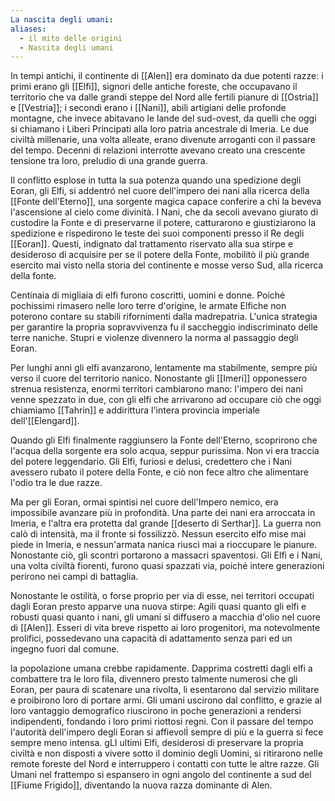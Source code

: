 ```yaml
---
La nascita degli umani: 
aliases:
  - il mito delle origini
  - Nascita degli umani
---
```

In tempi antichi, il continente di [[Alen]] era dominato da due potenti razze: i primi erano gli [[Elfi]], signori delle antiche foreste, che occupavano il territorio che va dalle grandi steppe del Nord alle fertili pianure di [[Ostria]] e [[Vestria]]; i secondi erano i [[Nani]], abili artigiani delle profonde montagne, che invece abitavano le lande del sud-ovest, da quelli che oggi si chiamano i Liberi Principati alla loro patria ancestrale di Imeria. Le due civiltà millenarie, una volta alleate, erano divenute arroganti con il passare del tempo. Decenni di relazioni interrotte avevano creato una crescente tensione tra loro, preludio di una grande guerra.

Il conflitto esplose in tutta la sua potenza quando una spedizione degli Eoran, gli Elfi, si addentró nel cuore dell'impero dei nani alla ricerca della [[Fonte dell'Eterno]], una sorgente magica capace conferire a chi la beveva l'ascensione al cielo come divinità. I Nani, che da secoli avevano giurato di custodire la Fonte e di preservarne il potere, catturarono e giustiziarono la spedizione e rispedirono le teste dei suoi componenti presso il Re degli [[Eoran]]. Questi, indignato dal trattamento riservato alla sua stirpe e desideroso di acquisire per se il potere della Fonte, mobilitò il più grande esercito mai visto nella storia del continente e mosse verso Sud, alla ricerca della fonte. 

Centinaia di migliaia di elfi furono coscritti, uomini e donne. Poiché pochissimi rimasero nelle loro terre d'origine, le armate Elfiche non poterono contare su stabili rifornimenti dalla madrepatria. L'unica strategia per garantire la propria sopravvivenza fu il saccheggio indiscriminato delle terre naniche. Stupri e violenze divennero la norma al passaggio degli Eoran.

Per lunghi anni gli elfi avanzarono, lentamente ma stabilmente, sempre più verso il cuore del territorio nanico. Nonostante gli [[Imeri]] opponessero strenua resistenza, enormi territori cambiarono mano: l'impero dei nani venne spezzato in due, con gli elfi che arrivarono ad occupare ciò che oggi chiamiamo [[Tahrin]] e addirittura l'intera provincia imperiale dell'[[Elengard]]. 

Quando gli Elfi finalmente raggiunsero la Fonte dell'Eterno, scoprirono che l'acqua della sorgente era solo acqua, seppur purissima. Non vi era traccia del potere leggendario. Gli Elfi, furiosi e delusi, credettero che i Nani avessero rubato il potere della Fonte, e ciò non fece altro che alimentare l'odio tra le due razze.

Ma per gli Eoran, ormai spintisi nel cuore dell'Impero nemico, era impossibile avanzare più in profondità. Una parte dei nani era arroccata in Imeria, e l'altra era protetta dal grande [[deserto di Serthar]]. La guerra non calò di intensità, ma il fronte si fossilizzò. Nessun esercito elfo mise mai piede in Imeria, e nessun'armata nanica riuscì mai a rioccupare le pianure. Nonostante ciò, gli scontri portarono a massacri spaventosi. Gli Elfi e i Nani, una volta civiltà fiorenti, furono quasi spazzati via, poiché intere generazioni perirono nei campi di battaglia. 

Nonostante le ostilità, o forse proprio per via di esse, nei territori occupati dagli Eoran presto apparve una nuova stirpe: Agili quasi quanto gli elfi e robusti quasi quanto i nani, gli umani si diffusero a macchia d'olio nel cuore di [[Alen]]. Esseri di vita breve rispetto ai loro progenitori, ma notevolmente prolifici, possedevano una capacità di adattamento senza pari ed un ingegno fuori dal comune.

la popolazione umana crebbe rapidamente. Dapprima costretti dagli elfi a combattere tra le loro fila, divennero presto talmente numerosi che gli Eoran, per paura di scatenare una rivolta, li esentarono dal servizio militare e proibirono loro di portare armi. Gli umani uscirono dal conflitto, e grazie al loro vantaggio demografico riuscirono in poche generazioni a rendersi indipendenti, fondando i loro primi riottosi regni. Con il passare del tempo l'autorità dell'impero degli Eoran si affievolÌ sempre di più e la guerra si fece sempre meno intensa.  gLI ultimi Elfi, desiderosi di preservare la propria civiltà e non disposti a vivere sotto il dominio degli Uomini, si ritirarono nelle remote foreste del Nord e interruppero i contatti con tutte le altre razze. Gli Umani nel frattempo si espansero in ogni angolo del continente a sud del [[Fiume Frigido]],  diventando la nuova razza dominante di Alen.